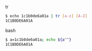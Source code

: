 tr

```sh
$ echo 1c1b0de6a01a | tr [a-z] [A-Z]
1C1B0DE6A01A
```

bash

```sh
$ a=1c1b0de6a01a; echo ${a^^}
1C1B0DE6A01A
```
